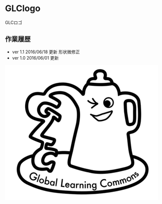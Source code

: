 # GLClogo
GLCロゴ

## 作業履歴
- ver 1.1 2016/06/18 更新 形状微修正
- ver 1.0 2016/06/01 更新

![GLCロゴ](https://github.com/glcconcierge/GLClogo/blob/master/screenshot_2016-06-19.png?raw=true)
